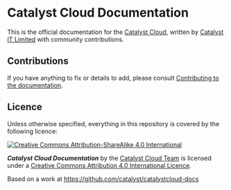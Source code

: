 # Catalyst Cloud Documentation

This is the official documentation for the [Catalyst Cloud](https://catalystcloud.nz/), written by [Catalyst IT Limited](https://catalyst.net.nz/) with community contributions.

## Contributions

If you have anything to fix or details to add, please consult [Contributing to the documentation](http://docs.catalystcloud.nz/contributing.html).

## Licence

Unless otherwise specified, everything in this repository is covered by the following licence:

[![Creative Commons Attribution-ShareAlike 4.0 International](https://licensebuttons.net/l/by-sa/4.0/88x31.png)](http://creativecommons.org/licenses/by-sa/4.0/)

***Catalyst Cloud Documentation*** by the [Catalyst Cloud Team](https://catalystcloud.nz) is licensed under a [Creative Commons Attribution 4.0 International Licence](http://creativecommons.org/licenses/by-sa/4.0/).

Based on a work at https://github.com/catalyst/catalystcloud-docs
